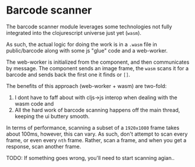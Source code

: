 Barcode scanner
===============

The barcode scanner module leverages some technologies not fully integrated into the clojurescript universe just yet (`wasm`). 

As such, the actual logic for doing the work is in a `.wasm` file in public/barcode along with some js "glue" code and a web-worker. 

The web-worker is initialized from the component, and then communicates by message. 
The component sends an image frame, the `wasm` scans it for a barcode and sends back the first one it finds or `[]`.

The benefits of this approach (web-worker + wasm) are two-fold:
1. I dont have to faff about with cljs->js interop when dealing with the wasm code and
2. All the hard work of barcode scanning happens off the main thread, keeping the ui buttery smooth. 

In terms of performance, scanning a subset of a `1920x1080` frame takes about 100ms, however, this can vary. As such, don't attempt to scan every frame, or even every `nth` frame. Rather, scan a frame, and when you get a response, scan another frame.

TODO:
If something goes wrong, you'll need to start scanning agian..